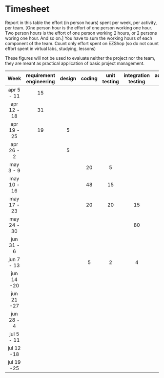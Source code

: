 # Timesheet

Report in this table the effort (in person hours) spent per week, per activity, per team. 
[One person hour is the effort of one person working one hour.
Two person hours is the effort of one person working 2 hours, or 2 persons woring one hour. And so on.]
You have to sum the working hours of each component of the team.
Count only effort spent on EZShop (so do not count effort spent in virtual labs, studying, lessons)

These figures will not be used to evaluate neither the project nor the team, they are meant as practical application of basic project management.

| Week | requirement engineering | design | coding | unit testing | integration testing | acceptance testing | management | git maven |
|:-----------:|:--------:|:-----------:|:-----------:|:----------:|:------------:|:---------------:|:-------------:|:--------------:|
| apr 5 - 11 | 15 | | | | | | | |
| apr 12 - 18| 31 | | | | | | | | 
| apr 19 - 25| 19 | 5 | | | | | | | 
| apr 26 - 2 | | 5|  | | | | 5| | 
| may 3 - 9  | | |20 |5| | | | | 
| may 10 - 16| | |48 |15| | | | 2| 
| may 17 - 23| | | 20|20|15| | | | 
| may 24 - 30| | | | | 80| 5| | | 
| jun 31 - 6 | | | | | | 16| | | 
| jun 7 - 13 | | |5 | 2| 4| | | | 
| jun 14 -20 | | | | | | | | | 
| jun 21 -27 | | | | | | | | | 
| jun 28 - 4 | | | | | | | | | 
| jul 5 - 11 | | | | | | | | | 
| jul 12 -18 | | | | | | | | |
| jul 19 -25 | | | | | | | | |

